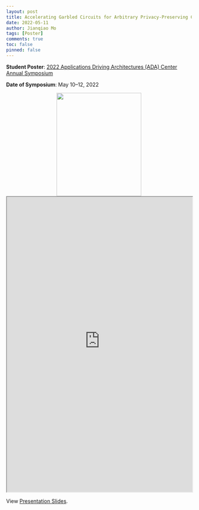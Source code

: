 ```yaml
---
layout: post
title: Accelerating Garbled Circuits for Arbitrary Privacy-Preserving Computation
date: 2022-05-11
author: Jianqiao Mo
tags: [Poster]
comments: true
toc: false
pinned: false
---
```

**Student Poster**:
[2022 Applications Driving Architectures (ADA) Center Annual Symposium](https://adacenter.org/symposium2022) 

**Date of Symposium**: May 10–12, 2022

<div align="center">
    <img src="https://raw.githubusercontent.com/jianqiaomo/mywebpage/master/images/HAAC_ADA_2022_annyal_symposium/HAAC_ada_poster_pitch.JPG" width=230 height=280  />
</div>

<iframe width="100%" height="800" src="https://raw.githubusercontent.com/jianqiaomo/mywebpage/master/images/HAAC_ADA_2022_annyal_symposium/ADA_StudentBooklet_AnnualSymposium2022_0.pdf"></iframe>

View [Presentation Slides](https://raw.githubusercontent.com/jianqiaomo/mywebpage/master/images/HAAC_ADA_2022_annyal_symposium/HAAC_ada_poster_2022.pdf).

